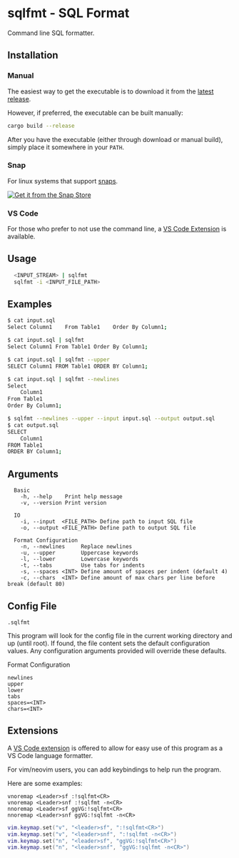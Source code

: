 # sqlfmt - SQL Format

Command line SQL formatter.

## Installation

### Manual

The easiest way to get the executable is to download it from the [latest release](https://github.com/grantfbarnes/sqlfmt/releases/latest).

However, if preferred, the executable can be built manually:

```sh
cargo build --release
```

After you have the executable (either through download or manual build), simply place it somewhere in your `PATH`.

### Snap

For linux systems that support [snaps](https://snapcraft.io/).

[![Get it from the Snap Store](https://snapcraft.io/en/dark/install.svg)](https://snapcraft.io/sqlfmt)

### VS Code

For those who prefer to not use the command line, a [VS Code Extension](https://marketplace.visualstudio.com/items?itemName=GrantFBarnes.sqlfmt) is available.

## Usage

```sh
  <INPUT_STREAM> | sqlfmt
  sqlfmt -i <INPUT_FILE_PATH>
```

## Examples

```sh
$ cat input.sql
Select Column1    From Table1    Order By Column1;

$ cat input.sql | sqlfmt
Select Column1 From Table1 Order By Column1;

$ cat input.sql | sqlfmt --upper
SELECT Column1 FROM Table1 ORDER BY Column1;

$ cat input.sql | sqlfmt --newlines
Select
    Column1
From Table1
Order By Column1;

$ sqlfmt --newlines --upper --input input.sql --output output.sql
$ cat output.sql
SELECT
    Column1
FROM Table1
ORDER BY Column1;
```

## Arguments

```
  Basic
    -h, --help    Print help message
    -v, --version Print version

  IO
    -i, --input  <FILE_PATH> Define path to input SQL file
    -o, --output <FILE_PATH> Define path to output SQL file

  Format Configuration
    -n, --newlines     Replace newlines
    -u, --upper        Uppercase keywords
    -l, --lower        Lowercase keywords
    -t, --tabs         Use tabs for indents
    -s, --spaces <INT> Define amount of spaces per indent (default 4)
    -c, --chars  <INT> Define amount of max chars per line before break (default 80)
```

## Config File

`.sqlfmt`

This program will look for the config file in the current working directory and up (until root).
If found, the file content sets the default configuration values.
Any configuration arguments provided will override these defaults.

Format Configuration

```
newlines
upper
lower
tabs
spaces=<INT>
chars=<INT>
```

## Extensions

A [VS Code extension](vsce/README.md) is offered to allow for easy use of this program as a VS Code language formatter.

For vim/neovim users, you can add keybindings to help run the program.

Here are some examples:

```vim
vnoremap <Leader>sf :!sqlfmt<CR>
vnoremap <Leader>snf :!sqlfmt -n<CR>
nnoremap <Leader>sf ggVG:!sqlfmt<CR>
nnoremap <Leader>snf ggVG:!sqlfmt -n<CR>
```

```lua
vim.keymap.set("v", "<leader>sf", ":!sqlfmt<CR>")
vim.keymap.set("v", "<leader>snf", ":!sqlfmt -n<CR>")
vim.keymap.set("n", "<leader>sf", "ggVG:!sqlfmt<CR>")
vim.keymap.set("n", "<leader>snf", "ggVG:!sqlfmt -n<CR>")
```
